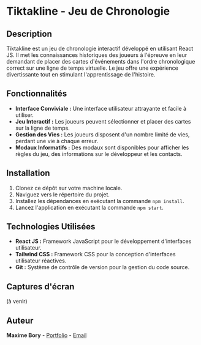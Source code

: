 # Tiktakline - Jeu de Chronologie

## Description

Tiktakline est un jeu de chronologie interactif développé en utilisant React JS. Il met les connaissances historiques des joueurs à l'épreuve en leur demandant de placer des cartes d'événements dans l'ordre chronologique correct sur une ligne de temps virtuelle. Le jeu offre une expérience divertissante tout en stimulant l'apprentissage de l'histoire.

## Fonctionnalités

- **Interface Conviviale :** Une interface utilisateur attrayante et facile à utiliser.
- **Jeu Interactif :** Les joueurs peuvent sélectionner et placer des cartes sur la ligne de temps.
- **Gestion des Vies :** Les joueurs disposent d'un nombre limité de vies, perdant une vie à chaque erreur.
- **Modaux Informatifs :** Des modaux sont disponibles pour afficher les règles du jeu, des informations sur le développeur et les contacts.

## Installation

1. Clonez ce dépôt sur votre machine locale.
2. Naviguez vers le répertoire du projet.
3. Installez les dépendances en exécutant la commande `npm install`.
4. Lancez l'application en exécutant la commande `npm start`.

## Technologies Utilisées

- **React JS :** Framework JavaScript pour le développement d'interfaces utilisateur.
- **Tailwind CSS :** Framework CSS pour la conception d'interfaces utilisateur réactives.
- **Git :** Système de contrôle de version pour la gestion du code source.

## Captures d'écran

(à venir)

## Auteur

**Maxime Bory** - [Portfolio](https://www.plumedours.fr) - [Email](mailto:bory.maxime@gmail.com)